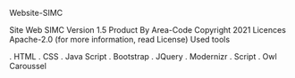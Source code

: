 Website-SIMC

Site Web SIMC Version 1.5 Product By Area-Code Copyright 2021 Licences Apache-2.0 (for more information, read License)
Used tools

. HTML . CSS . Java Script . Bootstrap . JQuery . Modernizr . Script . Owl Caroussel